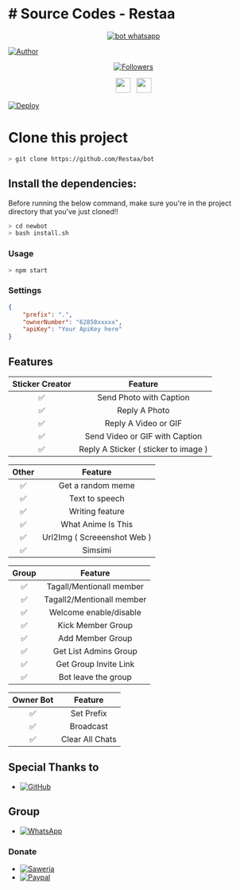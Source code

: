 # # Source Codes - Restaa
<p align="center">
<a href="#"><img title="bot whatsapp" src="https://h.top4top.io/p_2090lg0k00.jpeg?colorA=%23ff0000&colorB=%23017e40&style=for-the-badge"></a>
</p> 
<a href="https://github.com/Restaa"><img title="Author" src="https://img.shields.io/badge/Author-Restaa-orange.svg?style=for-the-badge&logo=github"></a>
</p>
<p align="center">
<a href="https://github.com/Restaa/followers"><img title="Followers" src="https://img.shields.io/github/followers/zeeoneofc?color=red&style=flat-square"></a>
</p>
<p align='center'>
   <a href="https://wa.me/message/VWBFYVSGSHEQJ1"><img height="30" src="https://c.top4top.io/p_1837yybbf0.jpeg"></a>&nbsp;&nbsp;
   <a href="https://instagram.com/is_me_resta"><img height="30" src="https://raw.githubusercontent.com/TobyG74/TobyG74/main/instagram.jpg"></a>



[![Deploy](https://www.herokucdn.com/deploy/button.svg)](https://heroku.com/deploy)



# Clone this project

```bash
> git clone https://github.com/Restaa/bot
```

## Install the dependencies:
Before running the below command, make sure you're in the project directory that
you've just cloned!!

```bash
> cd newbot
> bash install.sh
```

### Usage
```bash
> npm start
```

### Settings
```json
{
	"prefix": ".",
	"ownerNumber": "62858xxxxx",
	"apiKey": "Your ApiKey here"
}
```

## Features

| Sticker Creator |                Feature           |
| :-----------: | :--------------------------------: |
|       ✅       | Send Photo with Caption          |
|       ✅       | Reply A Photo                    |
|       ✅       | Reply A Video or GIF             |
|       ✅       | Send Video or GIF with Caption   |
|       ✅       | Reply A Sticker ( sticker to image ) |

| Other  |                     Feature                     |
| :------------: | :---------------------------------------------: |
|       ✅        |   Get a random meme             |
|       ✅        |   Text to speech                |
|       ✅        |   Writing feature 				|
|       ✅        |   What Anime Is This 			|
|       ✅        |   Url2Img ( Screeenshot Web )   |
|       ✅        |   Simsimi		            |

| Group  |                     Feature               |
| :-----------: | :--------------------------------: |
|       ✅        |   Tagall/Mentionall member       |
|       ✅        |   Tagall2/Mentionall member      |
|       ✅        |   Welcome enable/disable         |
|       ✅        |   Kick Member Group	             |
|       ✅        |   Add Member Group	             |
|       ✅        |   Get List Admins Group          |
|       ✅        |   Get Group Invite Link          |
|       ✅        |   Bot leave the group            |

| Owner Bot  |                     Feature           |
| :-----------: | :--------------------------------: |
|       ✅        |   Set Prefix                     |
|       ✅        |   Broadcast                      |
|       ✅        |   Clear All Chats                |

## Special Thanks to
* <a href="https://github.com/adiwajshing/Baileys"><img alt="GitHub" src="https://img.shields.io/badge/adiwajshing/Baileys%20-%23121011.svg?&style=for-the-badge&logo=github&logoColor=white"/></a>

## Group
* <a href="https://chat.whatsapp.com/EIh2exPEyfTDviBHR8antl"><img alt="WhatsApp" src="https://img.shields.io/badge/WhatsApp%20Group-25D366?style=for-the-badge&logo=whatsapp&logoColor=white"/></a>

### Donate
* <a href="https://saweria.co/donate/restafvnky"><img alt="Saweria" src="https://img.shields.io/badge/Saweria-F16061?style=for-the-badge&logo=ko-fi&logoColor=white" /></a>
* <a href="https://paypal.me/lrf-bot"><img alt="Paypal" src="https://img.shields.io/badge/PayPal-00457C?style=for-the-badge&logo=paypal&logoColor=white" /></a>

